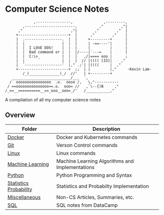 # Computer Science Notes

```code
             ,----------------,              ,---------,
        ,-----------------------,          ,"        ,"|
      ,"                      ,"|        ,"        ,"  |
     +-----------------------+  |      ,"        ,"    |
     |  .-----------------.  |  |     +---------+      |
     |  |                 |  |  |     | -==----'|      |
     |  |  I LOVE DOS!    |  |  |     |         |      |
     |  |  Bad command or |  |  |/----|`---=    |      |
     |  |  C:\>_          |  |  |   ,/|==== ooo |      ;
     |  |                 |  |  |  // |(((( [33]|    ,"
     |  `-----------------'  |," .;'| |((((     |  ,"
     +-----------------------+  ;;  | |         |,"     -Kevin Lam-
        /_)______________(_/  //'   | +---------+
   ___________________________/___  `,
  /  oooooooooooooooo  .o.  oooo /,   \,"-----------
 / ==ooooooooooooooo==.o.  ooo= //   ,`\--{)B     ,"
/_==__==========__==_ooo__ooo=_/'   /___________,"
```

A compilation of all my computer science notes

## Overview

| Folder                                | Description                                     |
| ------------------------------------- | ----------------------------------------------- |
| [Docker](/Docker)                     | Docker and Kubernetes commands                  |
| [Git](/Git)                           | Verson Control commands                         |
| [Linux](/Linux)                       | Linux commands                                  |
| [Machine Learning](/Machine_Learning) | Machine Learning Algorithms and Implementations |
| [Python](/Python)                     | Python Programming and Syntax                   |
| [Statistics Probability](/Python)     | Statistics and Probabilty Implementation        |
| [Miscellaneous](/Miscellaneous)       | Non-CS Articles, Summaries, etc.                |
| [SQL](/SQL)                           | SQL notes from DataCamp                         |
